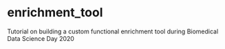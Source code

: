 # enrichment_tool
Tutorial on building a custom functional enrichment tool during Biomedical Data Science Day 2020
